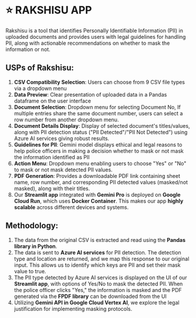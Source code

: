 <H1>⭐️ RAKSHISU APP</H1>

Rakshisu is a tool that identifies Personally Identifiable Information (PII) in uploaded documents and provides users with legal guidelines for handling PII, along with actionable recommendations on whether to mask the information or not.

<H2>USPs of Rakshisu:</H2>

1) <b>CSV Compatibility Selection</b>: Users can choose from 9 CSV file types via a dropdown menu
2) <b>Data Preview</b>: Clear presentation of uploaded data in a Pandas dataframe on the user interface
3) <b>Document Selection</b>: Dropdown menu for selecting Document No, If multiple entries share the same document number, users can select a row number from another dropdown menu.
4) <b>Document Details Display</b>: Display of selected document's titles/values, along with PII detection status ("PII Detected"/"PII Not Detected") using Azure AI services giving robust results.
5) <b>Guidelines for PII</b>: Gemini model displays ethical and legal reasons to help police officers in making a decision whether to mask or not mask the information identified as PII
6) <b>Action Menu</b>: Dropdown menu enabling users to choose "Yes" or "No" to mask or not mask detected PII values.
7) <b>PDF Generation</b>: Provides a downloadable PDF link containing sheet name, row number, and corresponding PII detected values (masked/not masked), along with their titles.
8) Our <b>Streamlit app</b> integrated with <b>Gemini Pro</b> is deployed on <b>Google Cloud Run</b>, which uses <b>Docker Container</b>. This makes our app <b>highly scalable</b> across different devices and systems.

<h2>Methodology:</h2>

1. The data from the original CSV is extracted and read using the <b>Pandas library in Python</b>.
2. The data is sent to <b>Azure AI services</b> for PII detection. The detection type and location are returned, and we map this response to our original input. This allows us to identify which keys are PII and set their mask value to true.
3. The PII type detected by Azure AI services is displayed on the UI of our <b>Streamlit app</b>, with options of Yes/No to mask the detected PII. When the police officer clicks "Yes," the information is masked and the PDF generated via the <b>FPDF library</b> can be downloaded from the UI
4. Utilizing <b>Gemini API in Google Cloud Vertex AI</b>, we explore the legal justification for implementing masking protocols.
